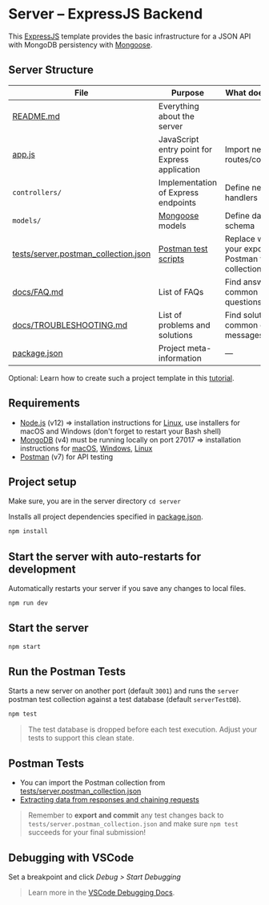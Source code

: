 # Server – ExpressJS Backend

This [ExpressJS](https://expressjs.com/) template provides the basic infrastructure for a JSON API with MongoDB persistency with [Mongoose](https://mongoosejs.com/).

## Server Structure

| File        | Purpose           | What does it do? |
| ------------- | ------------- | ----- |
| [README.md](./README.md) | Everything about the server |  |
| [app.js](./app.js) | JavaScript entry point for Express application | Import new routes/controllers |
| `controllers/` | Implementation of Express endpoints | Define new route handlers |
| `models/` | [Mongoose](https://mongoosejs.com/) models | Define data schema |
| [tests/server.postman_collection.json](tests/server.postman_collection.json) | [Postman test scripts](https://learning.postman.com/docs/postman/scripts/test-scripts/) | Replace with your exported Postman test collection |
| [docs/FAQ.md](docs/FAQ.md) | List of FAQs | Find answers to common questions |
| [docs/TROUBLESHOOTING.md](docs/TROUBLESHOOTING.md) | List of problems and solutions | Find solutions for common error messages |
| [package.json](package.json) | Project meta-information | — |


Optional: Learn how to create such a project template in this [tutorial](https://developer.mozilla.org/en-US/docs/Learn/Server-side/Express_Nodejs/skeleton_website).

## Requirements

* [Node.js](https://nodejs.org/en/download/) (v12) => installation instructions for [Linux](https://github.com/nodesource/distributions), use installers for macOS and Windows (don't forget to restart your Bash shell)
* [MongoDB](https://www.mongodb.com/download-center/community?jmp=nav) (v4) must be running locally on port 27017 => installation instructions for [macOS](https://github.com/joe4dev/dit032-setup/blob/master/macOS.md#mongodb), [Windows](https://github.com/joe4dev/dit032-setup/blob/master/Windows.md#mongodb), [Linux](https://github.com/joe4dev/dit032-setup/blob/master/Linux.md#mongodb)
* [Postman](https://www.getpostman.com/downloads/) (v7) for API testing

## Project setup

Make sure, you are in the server directory `cd server`

Installs all project dependencies specified in [package.json](./package.json).

```bash
npm install
```

## Start the server with auto-restarts for development

Automatically restarts your server if you save any changes to local files.

```bash
npm run dev
```

## Start the server

```bash
npm start
```

## Run the Postman Tests

Starts a new server on another port (default `3001`) and runs the `server` postman test collection against a test database (default `serverTestDB`).

```bash
npm test
```

> The test database is dropped before each test execution. Adjust your tests to support this clean state.

## Postman Tests

* You can import the Postman collection from [tests/server.postman_collection.json](./tests/server.postman_collection.json)
* [Extracting data from responses and chaining requests](http://blog.getpostman.com/2014/01/27/extracting-data-from-responses-and-chaining-requests/)

> Remember to **export and commit** any test changes back to `tests/server.postman_collection.json` and make sure `npm test` succeeds for your final submission!

## Debugging with VSCode

Set a breakpoint and click *Debug > Start Debugging*

> Learn more in the [VSCode Debugging Docs](https://code.visualstudio.com/docs/editor/debugging).
